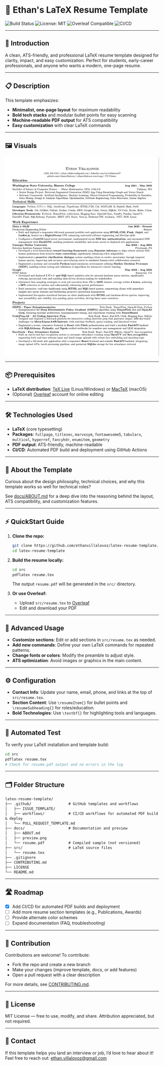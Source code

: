 # 💼 Ethan's LaTeX Resume Template

![Build Status](https://img.shields.io/badge/build-passing-brightgreen)
![License: MIT](https://img.shields.io/badge/license-MIT-blue)
![Overleaf Compatible](https://img.shields.io/badge/overleaf-supported-success)
![CI/CD](https://img.shields.io/badge/CI%2FCD-GitHub%20Actions-blue)

---

## 🚀 Introduction

A clean, ATS-friendly, and professional LaTeX resume template designed for clarity, impact, and easy customization. Perfect for students, early-career professionals, and anyone who wants a modern, one-page resume.

---

## 📋 Description

This template emphasizes:
- **Minimalist, one-page layout** for maximum readability
- **Bold tech stacks** and modular bullet points for easy scanning
- **Machine-readable PDF output** for ATS compatibility
- **Easy customization** with clear LaTeX commands

---

## 🖼️ Visuals

![Resume Preview](docs/preview.png)

---

## 📦 Prerequisites

- **LaTeX distribution**: [TeX Live](https://www.tug.org/texlive/) (Linux/Windows) or [MacTeX](https://tug.org/mactex/) (macOS)
- (Optional) [Overleaf](https://overleaf.com/) account for online editing

---

## 🛠️ Technologies Used

- **LaTeX** (core typesetting)
- **Packages**: `fullpage`, `titlesec`, `marvosym`, `fontawesome5`, `tabularx`, `multicol`, `hyperref`, `fancyhdr`, `enumitem`, `geometry`
- **PDF output**: ATS-friendly, machine-readable
- **CI/CD**: Automated PDF build and deployment using GitHub Actions

---

## 📖 About the Template

Curious about the design philosophy, technical choices, and why this template works so well for technical roles?  

See [docs/ABOUT.md](docs/ABOUT.md) for a deep dive into the reasoning behind the layout, ATS compatibility, and customization features.

---

## ⚡ QuickStart Guide

1. **Clone the repo:**
   ```bash
   git clone https://github.com/ethanvillalovoz/latex-resume-template.git
   cd latex-resume-template
   ```

2. **Build the resume locally:**
   ```bash
   cd src
   pdflatex resume.tex
   ```
   The output `resume.pdf` will be generated in the `src/` directory.

3. **Or use Overleaf:**
   - Upload `src/resume.tex` to [Overleaf](https://overleaf.com/)
   - Edit and download your PDF

---

## 🔬 Advanced Usage

- **Customize sections**: Edit or add sections in `src/resume.tex` as needed.
- **Add new commands**: Define your own LaTeX commands for repeated patterns.
- **Change fonts or colors**: Modify the preamble to adjust style.
- **ATS optimization**: Avoid images or graphics in the main content.

---

## ⚙️ Configuration

- **Contact Info**: Update your name, email, phone, and links at the top of `src/resume.tex`.
- **Section Content**: Use `\resumeItem{}` for bullet points and `\resumeSubheading{}` for roles/education.
- **Bold Technologies**: Use `\textbf{}` for highlighting tools and languages.

---

## 🧪 Automated Test

To verify your LaTeX installation and template build:
```bash
cd src
pdflatex resume.tex
# Check for resume.pdf output and no errors in the log
```

---

## 🗂️ Folder Structure

```
latex-resume-template/
├── .github/                 # GitHub templates and workflows
│   ├── ISSUE_TEMPLATE/
│   ├── workflows/           # CI/CD workflows for automated PDF build & deploy
│   └── PULL_REQUEST_TEMPLATE.md
├── docs/                    # Documentation and preview
│   ├── ABOUT.md
│   ├── preview.png
│   └── resume.pdf           # Compiled sample (not versioned)
├── src/                     # LaTeX source files
│   └── resume.tex
├── .gitignore
├── CONTRIBUTING.md
├── LICENSE
└── README.md
```

---

## 🛣️ Roadmap

- [x] Add CI/CD for automated PDF builds and deployment
- [ ] Add more resume section templates (e.g., Publications, Awards)
- [ ] Provide alternate color schemes
- [ ] Expand documentation (FAQ, troubleshooting)

---

## 🤝 Contribution

Contributions are welcome! To contribute:
- Fork the repo and create a new branch
- Make your changes (improve template, docs, or add features)
- Open a pull request with a clear description

For more details, see [CONTRIBUTING.md](CONTRIBUTING.md).

---

## 📜 License

MIT License — free to use, modify, and share. Attribution appreciated, but not required.

---

## 💬 Contact

If this template helps you land an interview or job, I’d love to hear about it!  
Feel free to reach out: ethan.villalovoz@gmail.com
